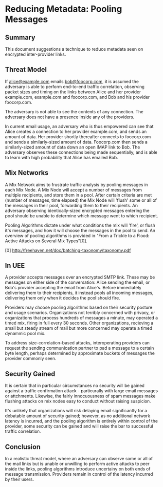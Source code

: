 Reducing Metadata: Pooling Messages
=====================================================================


Summary
---------------------------------------------------------------------
This document suggestions a technique to reduce metadata seen on 
encrypted inter-provider links.


Threat Model
---------------------------------------------------------------------
If alice@example.com emails bob@foocorp.com, it is assumed the 
adversary is able to perform end-to-end traffic correlation, 
observing packet sizes and timing on the links between Alice and her
provider example.com, example.com and foocorp.com, and Bob and his
provider foocorp.com.

The adversary is not able to see the contents of any connection. The
adversary does not have a presence inside any of the providers.

In current email usage, an adversary who is thus empowered can see 
that Alice creates a connection to her provider example.com, and 
sends an amount of data. Her provider shortly thereafter connects to
foocorp.com and sends a similarly-sized amount of data. Foocorp.com
then sends a similarly-sized amount of data down an open IMAP link to
Bob.  The adversary observes these connections being made 
sequentially, and is able to learn with high probability that Alice 
has emailed Bob.


Mix Networks
---------------------------------------------------------------------
A Mix Network aims to frustrate traffic analysis by pooling messages
in each Mix Node.  A Mix Node will accept a number of messages from 
multiple recipients, and store them in a pool.  After certain 
criteria are met (number of messages, time elapsed) the Mix Node will
'flush' some or all of the messages in their pool, forwarding them to
their recipients.  An adversary observing identically-sized encrypted 
messages entering the pool should be unable to determine which 
message went to which recipient.

Pooling Algorithms dictate under what conditions the mix will 'fire',
or flush it's messages, and how it will choose the messages in the 
pool to send.  An overview of pooling algorithms is provided in
"From a Trickle to a Flood: Active Attacks on Several Mix Types"[0].

[0] http://freehaven.net/doc/batching-taxonomy/taxonomy.pdf


In UEE
---------------------------------------------------------------------
A provider accepts messages over an encrypted SMTP link. These may 
be messages on either side of the conversation: Alice sending the 
email, or Bob's provider accepting the email from Alice's. Before 
immediately delivering them to their recipients, it instead pools 
all incoming messages, delivering them only when it decides the pool
should fire.

Providers may choose pooling algorithms based on their security 
posture and usage scenarios.  Organizations not terribly concerned 
with privacy, or organizations that process hundreds of messages a 
minute, may operated a timed mix, firing in full every 30 seconds. 
Other organizations, recieving a small but steady stream of mail but
more concerned may operate a timed dynammic pool mix.

To address size-correlation-based attacks, interoperating providers
can request the sending communication partner to pad a message to
a certain byte length, perhaps determined by approximate buckets of 
messages the provider commonly seen.


Security Gained
---------------------------------------------------------------------
It is certain that in particular circumstances no security will be 
gained against a traffic confirmation attack - particurally with 
large email messages or attchments.  Likewise, the fairly 
innocuousness of spam messages make flushing attacks on mix nodes 
easy to conduct without raising suspicion.

It's unlikely that organizations will risk delaying email 
significantly for a debatable amount of security gained; however,
as no additional network latency is incurred, and the pooling 
algorithm is entirely within control of the provider, some security
can be gained and will raise the bar to successful traffic 
correlation.

    
Conclusion
---------------------------------------------------------------------
In a realistic threat model, where an adversary can observe some or
all of the mail links but is unable or unwilling to perform active 
attacks to peer inside the links, pooling algorithms introduce 
uncertainy on both ends of message transmission.  Providers remain in
control of the latency incurred by their users.